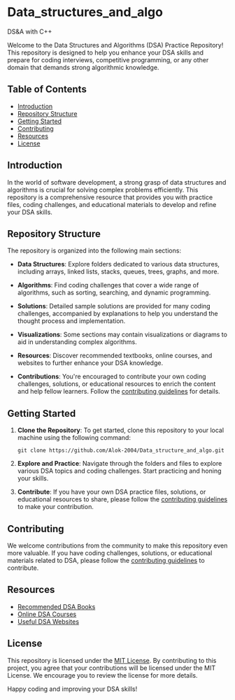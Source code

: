 # Data_structures_and_algo
DS&amp;A with C++

Welcome to the Data Structures and Algorithms (DSA) Practice Repository! This repository is designed to help you enhance your DSA skills and prepare for coding interviews, competitive programming, or any other domain that demands strong algorithmic knowledge.

## Table of Contents

- [Introduction](#introduction)
- [Repository Structure](#repository-structure)
- [Getting Started](#getting-started)
- [Contributing](#contributing)
- [Resources](#resources)
- [License](#license)

## Introduction

In the world of software development, a strong grasp of data structures and algorithms is crucial for solving complex problems efficiently. This repository is a comprehensive resource that provides you with practice files, coding challenges, and educational materials to develop and refine your DSA skills.

## Repository Structure

The repository is organized into the following main sections:

- **Data Structures**: Explore folders dedicated to various data structures, including arrays, linked lists, stacks, queues, trees, graphs, and more.

- **Algorithms**: Find coding challenges that cover a wide range of algorithms, such as sorting, searching, and dynamic programming.

- **Solutions**: Detailed sample solutions are provided for many coding challenges, accompanied by explanations to help you understand the thought process and implementation.

- **Visualizations**: Some sections may contain visualizations or diagrams to aid in understanding complex algorithms.

- **Resources**: Discover recommended textbooks, online courses, and websites to further enhance your DSA knowledge.

- **Contributions**: You're encouraged to contribute your own coding challenges, solutions, or educational resources to enrich the content and help fellow learners. Follow the [contributing guidelines](CONTRIBUTING.md) for details.

## Getting Started

1. **Clone the Repository**: To get started, clone this repository to your local machine using the following command:
   ```
   git clone https://github.com/Alok-2004/Data_structure_and_algo.git
   ```

2. **Explore and Practice**: Navigate through the folders and files to explore various DSA topics and coding challenges. Start practicing and honing your skills.

3. **Contribute**: If you have your own DSA practice files, solutions, or educational resources to share, please follow the [contributing guidelines](CONTRIBUTING.md) to make your contribution.

## Contributing

We welcome contributions from the community to make this repository even more valuable. If you have coding challenges, solutions, or educational materials related to DSA, please follow the [contributing guidelines](CONTRIBUTING.md) to contribute.

## Resources

- [Recommended DSA Books](resources/books.md)
- [Online DSA Courses](resources/courses.md)
- [Useful DSA Websites](resources/websites.md)

## License

This repository is licensed under the [MIT License](LICENSE). By contributing to this project, you agree that your contributions will be licensed under the MIT License. We encourage you to review the license for more details.

Happy coding and improving your DSA skills!
